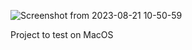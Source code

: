 ![Screenshot from 2023-08-21 10-50-59](https://github.com/GuillaumeSimonet17/42-tronc-commun/assets/84441663/78151822-e50f-48ce-be52-4e25dbba7876)

Project to test on MacOS
